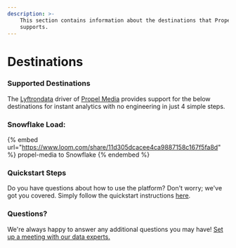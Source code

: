 ```yaml
---
description: >-
    This section contains information about the destinations that Propel Media
    supports.
---
```


# Destinations

### Supported Destinations

The [Lyftrondata](https://www.lyftrondata.com/) driver of [Propel Media](https://www.lyftrondata.com/integration/propel-media/) provides support for the below destinations for instant analytics with no engineering in just 4 simple steps.

### Snowflake Load:

{% embed url="https://www.loom.com/share/11d305dcacee4ca9887158c167f5fa8d" %}
propel-media to Snowflake
{% endembed %}

### Quickstart Steps

Do you have questions about how to use the platform? Don't worry; we've got you covered. Simply follow the quickstart instructions [here](../../../quickstart-steps.md).

### Questions? <a href="#questions" id="questions"></a>

We're always happy to answer any additional questions you may have! [Set up a meeting with our data experts.](https://www.lyftrondata.com/book-a-meeting/)
